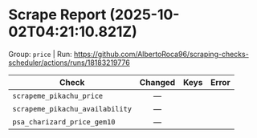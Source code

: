 # Scrape Report (2025-10-02T04:21:10.821Z)

Group: `price`  |  Run: https://github.com/AlbertoRoca96/scraping-checks-scheduler/actions/runs/18183219776

| Check | Changed | Keys | Error |
|---|:---:|:--|:--|
| `scrapeme_pikachu_price` | — |  |  |
| `scrapeme_pikachu_availability` | — |  |  |
| `psa_charizard_price_gem10` | — |  |  |
